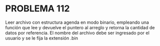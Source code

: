 # PROBLEMA 112

Leer archivo con estructura agenda en modo binario, empleando una función que lee y 
devuelve el puntero al arreglo y retorna la cantidad de datos por referencia. El nombre del 
archivo debe ser ingresado por el usuario y se le fija la extensión .bin